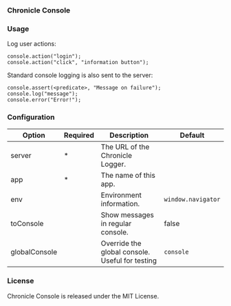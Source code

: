 ### Chronicle Console

### Usage

Log user actions:

```
console.action("login");
console.action("click", "information button");
```

Standard console logging is also sent to the server:

```
console.assert(<predicate>, "Message on failure");
console.log("message");
console.error("Error!");
```

### Configuration

| Option        | Required | Description                                     | Default            |
| ------------- | -------- | ----------------------------------------------- | ------------------ |
| server        | \*       | The URL of the Chronicle Logger.                |                    |
| app           | \*       | The name of this app.                           |                    |
| env           |          | Environment information.                        | `window.navigator` |
| toConsole     |          | Show messages in regular console.               | false              |
| globalConsole |          | Override the global console. Useful for testing | `console`          |

### License

Chronicle Console is released under the MIT License.
